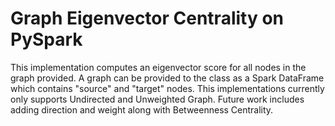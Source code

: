 # Graph Eigenvector Centrality on PySpark
This implementation computes an eigenvector score for all nodes in the graph provided. A graph can be provided to the class as a Spark DataFrame which contains "source" and "target" nodes. This implementations currently only supports Undirected and Unweighted Graph. Future work includes adding direction and weight along with Betweenness Centrality. 